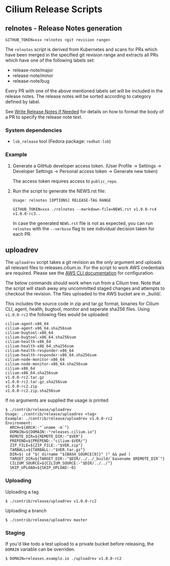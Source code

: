 Cilium Release Scripts
======================

## relnotes - Release Notes generation

`GITHUB_TOKEN=xxx relnotes <git revision range>`

The `relnotes` script is derived from Kubernetes and scans for PRs which have
been merged in the specified git revision range and extracts all PRs which have
one of the following labels set:

* release-note/major
* release-note/minor
* release-note/bug

Every PR with one of the above mentioned labels set will be included in the
release notes. The release notes will be sorted according to category defined
by label.

See [Write Release Notes if Needed][1] for details on how to format the body of
a PR to specify the release note text.

### System dependencies

* `lsb_release` tool (Fedora package: `redhat-lsb`)

### Example

1. Generate a GitHub developer access token. (User Profile -> Settings ->
   Developer Settings -> Personal access token -> Generate new token)

   The access token requires access to `public_repo`.

2. Run the script to generate the NEWS.rst file:

   `Usage: relnotes [OPTIONS] RELEASE-TAG RANGE`

   `GITHUB_TOKEN=xxx ./relnotes --markdown-file=NEWS.rst v1.0.0-rc4 v1.0.0-rc3..`

   In case the generated `NEWS.rst` file is not as expected, you can run
   `relnotes` with the `--verbose` flag to see individual decision taken for
   each PR.

## uploadrev

The `uploadrev` script takes a git revision as the only argument and uploads
all relevant files to releases.cilium.io. For the script to work AWS
credentials are required.  Please see the [AWS CLI documentation][2] for
configuration.

The below commands should work when run from a Cilium tree. Note that the
script will stash away any uncommitted staged changes and attempts to checkout
the revision. The files uploaded to the AWS bucket are in \_build/<revision>.

This includes the source code in zip and tar.gz format, binaries for Cilium
CLI, agent, health, bugtool, monitor and seperate sha256 files. Using
`v1.0.0-rc2` the following files would be uploaded:

	cilium-agent-x86_64
	cilium-agent-x86_64.sha256sum
	cilium-bugtool-x86_64
	cilium-bugtool-x86_64.sha256sum
	cilium-health-x86_64
	cilium-health-x86_64.sha256sum
	cilium-health-responder-x86_64
	cilium-health-responder-x86_64.sha256sum
	cilium-node-monitor-x86_64
	cilium-node-monitor-x86_64.sha256sum
	cilium-x86_64
	cilium-x86_64.sha256sum
	v1.0.0-rc2.tar.gz
	v1.0.0-rc2.tar.gz.sha256sum
	v1.0.0-rc2.zip
	v1.0.0-rc2.zip.sha256sum

If no arguments are supplied the usage is printed

```
$ ./contrib/release/uploadrev
Usage: ./contrib/release/uploadrev <tag>
Example: ./contrib/release/uploadrev v1.0.0-rc2
Environment:
  ARCH=${ARCH:-"`uname -m`"}
  DOMAIN=${DOMAIN:-"releases.cilium.io"}
  REMOTE_DIR=${REMOTE_DIR:-"$VER"}
  PREPEND=${PREPEND:-"cilium-$VER/"}
  ZIP_FILE=${ZIP_FILE:-"$VER.zip"}
  TARBALL=${TARBALL:-"$VER.tar.gz"}
  DIR=$( cd "$( dirname "${BASH_SOURCE[0]}" )" && pwd )
  TARGET_DIR=${TARGET_DIR:-"$DIR/../../_build/`basename $REMOTE_DIR`"}
  CILIUM_SOURCE=${CILIUM_SOURCE:-"$DIR/../../"}
  SKIP_UPLOAD=${SKIP_UPLOAD:-0}
```

### Uploading


Uploading a tag

	$ ./contrib/release/uploadrev v1.0.0-rc2

Uploading a branch

	$ ./contrib/release/uploadrev master

### Staging

If you'd like todo a test upload to a private bucket before releasing, the
`DOMAIN` variable can be overriden.

	$ DOMAIN=releases.example.io ./uploadrev v1.0.0-rc2

[1]: https://github.com/kubernetes/community/blob/master/contributors/devel/pull-requests.md#write-release-notes-if-needed
[2]: https://docs.aws.amazon.com/cli/latest/userguide/installing.html
